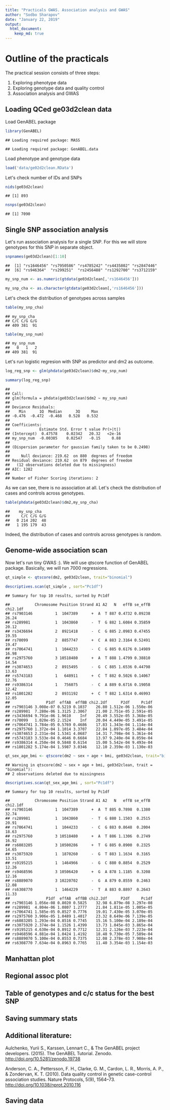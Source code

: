 ```yaml
---
title: "Practicals GWAS. Association analysis and GWAS"
author: "Sodbo Sharapov"
date: "January 22, 2019"
output:
  html_document: 
    keep_md: true
---
```




# Outline of the practicals

The practical session consists of three steps:

 1. Exploring phenotype data
 2. Exploring genotype data and quality control
 4. Association analysis and GWAS

## Loading QCed ge03d2clean data

Load GenABEL package
 

```r
library(GenABEL)
```

```
## Loading required package: MASS
```

```
## Loading required package: GenABEL.data
```

Load phenotype and genotype data


```r
load('data/ge02d2clean.RData')
```

Let's check number of IDs and SNPs


```r
nids(ge03d2clean)
```

```
## [1] 893
```

```r
nsnps(ge03d2clean)
```

```
## [1] 7090
```

## Single SNP association analysis

Let's run association analysis for a single SNP.
For this we will store genotypes for this SNP in separate object.


```r
snpnames(ge03d2clean)[1:10]
```

```
##  [1] "rs1646456" "rs7950586" "rs4785242" "rs4435802" "rs2847446"
##  [6] "rs946364"  "rs299251"  "rs2456488" "rs1292700" "rs3712159"
```

```r
my_snp_num <- as.numeric(gtdata(ge03d2clean[,'rs1646456']))

my_snp_cha <- as.character(gtdata(ge03d2clean[,'rs1646456']))
```

Let's check the distribution of genotypes across samples


```r
table(my_snp_cha)
```

```
## my_snp_cha
## C/C C/G G/G 
## 409 381  91
```

```r
table(my_snp_num)
```

```
## my_snp_num
##   0   1   2 
## 409 381  91
```

Let's run logistic regresion with SNP as predictor and dm2 as outcome.


```r
log_reg_snp <- glm(phdata(ge03d2clean)$dm2~my_snp_num)

summary(log_reg_snp)
```

```
## 
## Call:
## glm(formula = phdata(ge03d2clean)$dm2 ~ my_snp_num)
## 
## Deviance Residuals: 
##    Min      1Q  Median      3Q     Max  
## -0.476  -0.472  -0.468   0.528   0.532  
## 
## Coefficients:
##             Estimate Std. Error t value Pr(>|t|)
## (Intercept)  0.47578    0.02342   20.32   <2e-16
## my_snp_num  -0.00385    0.02547   -0.15     0.88
## 
## (Dispersion parameter for gaussian family taken to be 0.2498)
## 
##     Null deviance: 219.62  on 880  degrees of freedom
## Residual deviance: 219.62  on 879  degrees of freedom
##   (12 observations deleted due to missingness)
## AIC: 1282
## 
## Number of Fisher Scoring iterations: 2
```

As we can see, there is no association at all.
Let's check the distribution of cases and controls across genotypes.


```r
table(phdata(ge03d2clean)$dm2,my_snp_cha)
```

```
##    my_snp_cha
##     C/C C/G G/G
##   0 214 202  48
##   1 195 179  43
```

Indeed, the distribution of cases and controls across genotypes is random.

## Genome-wide association scan

Now let's run tiny GWAS :). We will use qtscore function of GenABEL package.
Basically, we will run 7000 regressions.


```r
qt_simple <- qtscore(dm2, ge03d2clean, trait="binomial")

descriptives.scan(qt_simple , sort="Pc1df")
```

```
## Summary for top 10 results, sorted by Pc1df
```

```
##           Chromosome Position Strand A1 A2   N   effB se_effB chi2.1df
## rs7903146          1  1047389      +  A  T 887 0.4732 0.09238    26.24
## rs289981           1  1043860      -  T  G 882 1.6084 0.35859    20.12
## rs3436694          2  8921418      -  C  G 885 2.0983 0.47455    19.55
## rs70099            2  8857747      +  C  A 883 2.3164 0.52491    19.47
## rs7064741          1  1044233      -  C  G 885 0.6176 0.14989    16.98
## rs2975760          3 10518480      +  A  T 888 1.4799 0.38810    14.54
## rs3074653          2  8915495      -  G  C 885 1.6536 0.44798    13.63
## rs5743183          1   648911      +  C  T 882 0.5026 0.14067    12.76
## rs9386314          1   756075      -  C  A 889 0.6716 0.19058    12.42
## rs1801282          2  8931192      +  C  T 882 1.6314 0.46993    12.05
##                P1df  effAB  effBB chi2.2df      P2df     Pc1df
## rs7903146 3.008e-07 0.5219 0.1037    26.80 1.512e-06 1.550e-06
## rs289981  7.280e-06 1.3125 2.3067    21.00 2.751e-05 2.591e-05
## rs3436694 9.791e-06 1.9610    Inf    20.49 3.552e-05 3.368e-05
## rs70099   1.020e-05 2.1524    Inf    20.04 4.449e-05 3.491e-05
## rs7064741 3.784e-05 0.5769 0.4686    17.83 1.343e-04 1.114e-04
## rs2975760 1.372e-04 1.1014 3.3707    22.84 1.097e-05 3.484e-04
## rs3074653 2.231e-04 1.5341 4.0687    14.31 7.798e-04 5.361e-04
## rs5743183 3.533e-04 0.4646 0.6684    13.97 9.240e-04 8.059e-04
## rs9386314 4.250e-04 0.5848 0.6154    15.00 5.542e-04 9.493e-04
## rs1801282 5.174e-04 1.5987 3.0346    12.10 2.359e-03 1.130e-03
```


```r
qt_sex_age_bmi <- qtscore(dm2 ~ sex + age + bmi, ge03d2clean, trait="binomial")
```

```
## Warning in qtscore(dm2 ~ sex + age + bmi, ge03d2clean, trait = "binomial"):
## 2 observations deleted due to missingness
```

```r
descriptives.scan(qt_sex_age_bmi , sort="Pc1df")
```

```
## Summary for top 10 results, sorted by Pc1df
```

```
##           Chromosome Position Strand A1 A2   N   effB se_effB chi2.1df
## rs7903146          1  1047389      +  A  T 885 0.7898  0.1380    32.74
## rs289981           1  1043860      -  T  G 880 1.1503  0.2515    20.91
## rs7064741          1  1044233      -  C  G 883 0.8648  0.2004    18.63
## rs2975760          3 10518480      +  A  T 886 1.1306  0.2749    16.92
## rs6083205          3 10500286      +  T  G 885 0.8900  0.2325    14.65
## rs3075920          1  1870260      -  G  T 883 1.1634  0.3165    13.51
## rs9195215          1  1464966      -  G  C 880 0.8854  0.2529    12.26
## rs9468596          3 10506420      +  G  A 878 1.1185  0.3208    12.16
## rs8889070          3 10220702      -  G  A 879 0.8559  0.2463    12.08
## rs6308770          1  1464229      -  T  A 883 0.8897  0.2643    11.33
##                P1df  effAB  effBB chi2.2df      P2df     Pc1df
## rs7903146 1.056e-08 0.8020 0.5825    32.98 6.879e-08 3.297e-08
## rs289981  4.804e-06 1.0807 1.2777    21.84 1.811e-05 1.005e-05
## rs7064741 1.585e-05 0.8527 0.7776    19.01 7.430e-05 3.070e-05
## rs2975760 3.906e-05 1.0489 1.4017    23.32 8.649e-06 7.139e-05
## rs6083205 1.293e-04 0.8516 0.7745    15.16 5.100e-04 2.189e-04
## rs3075920 2.374e-04 1.1526 1.4399    13.73 1.045e-03 3.865e-04
## rs9195215 4.630e-04 0.8912 0.7712    12.31 2.126e-03 7.223e-04
## rs9468596 4.881e-04 1.0424 1.4192    18.48 9.730e-05 7.589e-04
## rs8889070 5.100e-04 0.8553 0.7375    12.08 2.378e-03 7.908e-04
## rs6308770 7.634e-04 0.8963 0.7765    11.40 3.354e-03 1.154e-03
```

## Manhattan plot

## Regional assoc plot

## Table of genotypes and c/c status for the best SNP

## Saving summary stats

## Additional literature: 

Aulchenko, Yurii S., Karssen, Lennart C., & The GenABEL project developers. (2015). The GenABEL Tutorial. Zenodo. http://doi.org/10.5281/zenodo.19738

Anderson, C. A., Pettersson, F. H., Clarke, G. M., Cardon, L. R., Morris, A. P., & Zondervan, K. T. (2010). Data quality control in genetic case-control association studies. Nature Protocols, 5(9), 1564–73. http://doi.org/10.1038/nprot.2010.116
## Saving data
